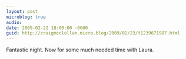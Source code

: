 ```yaml
---
layout: post
microblog: true
audio: 
date: 2009-02-22 18:00:00 -0600
guid: http://craigmcclellan.micro.blog/2009/02/23/t1239671987.html
---
```

Fantastic night. Now for some much needed time with Laura.

